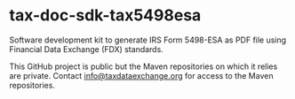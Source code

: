 # tax-doc-sdk-tax5498esa

Software development kit to generate IRS Form 5498-ESA as PDF file using Financial Data Exchange (FDX) standards.

This GitHub project is public but the Maven repositories on which it relies are private. Contact info@taxdataexchange.org for access to the Maven repositories.

